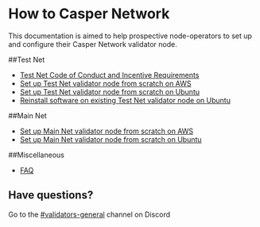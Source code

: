 # How to Casper Network

This documentation is aimed to help prospective node-operators to set up and configure their Casper Network validator node.

##Test Net
  - [Test Net Code of Conduct and Incentive Requirements](/docs/testnet.md)
  - [Set up Test Net validator node from scratch on AWS](/docs/aws/setup-testnet-validator-from-scratch.md)
  - [Set up Test Net validator node from scratch on Ubuntu](/docs/ubuntu/setup-testnet-validator-from-scratch.md)
  - [Reinstall software on existing Test Net validator node on Ubuntu](/docs/ubuntu/reinstall-testnet-validator.md)

##Main Net
  - [Set up Main Net validator node from scratch on AWS](/docs/aws/setup-mainnet-validator-from-scratch.md)
  - [Set up Main Net validator node from scratch on Ubuntu](/docs/ubuntu/setup-mainnet-validator-from-scratch.md)

##Miscellaneous
- [FAQ](/docs/faq.md)

## Have questions?
Go to the [#validators-general](https://discord.gg/uGv72geF) channel on Discord

